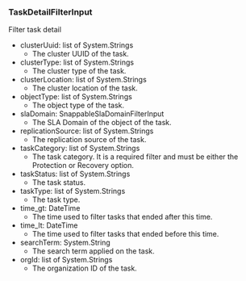 ### TaskDetailFilterInput
Filter task detail

- clusterUuid: list of System.Strings
  - The cluster UUID of the task.
- clusterType: list of System.Strings
  - The cluster type of the task.
- clusterLocation: list of System.Strings
  - The cluster location of the task.
- objectType: list of System.Strings
  - The object type of the task.
- slaDomain: SnappableSlaDomainFilterInput
  - The SLA Domain of the object of the task.
- replicationSource: list of System.Strings
  - The replication source of the task.
- taskCategory: list of System.Strings
  - The task category. It is a required filter and must be either the
Protection or Recovery option.
- taskStatus: list of System.Strings
  - The task status.
- taskType: list of System.Strings
  - The task type.
- time_gt: DateTime
  - The time used to filter tasks that ended after this time.
- time_lt: DateTime
  - The time used to filter tasks that ended before this time.
- searchTerm: System.String
  - The search term applied on the task.
- orgId: list of System.Strings
  - The organization ID of the task.
